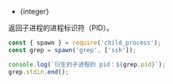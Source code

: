 <!-- YAML
added: v0.1.90
-->

* {integer}

返回子进程的进程标识符（PID）。

```js
const { spawn } = require('child_process');
const grep = spawn('grep', ['ssh']);

console.log(`衍生的子进程的 pid：${grep.pid}`);
grep.stdin.end();
```

